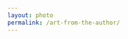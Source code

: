 ```yaml
---
layout: photo
permalink: /art-from-the-author/
---
```


<div class="author-art" style="background-image: url(/images/Liz-13Film.jpg)">
</div>
